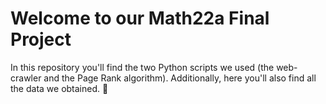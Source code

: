 # Welcome to our Math22a Final Project

In this repository you'll find the two Python scripts we used (the web-crawler and the Page Rank algorithm). Additionally, here you'll also find all the data we obtained. 🐙
